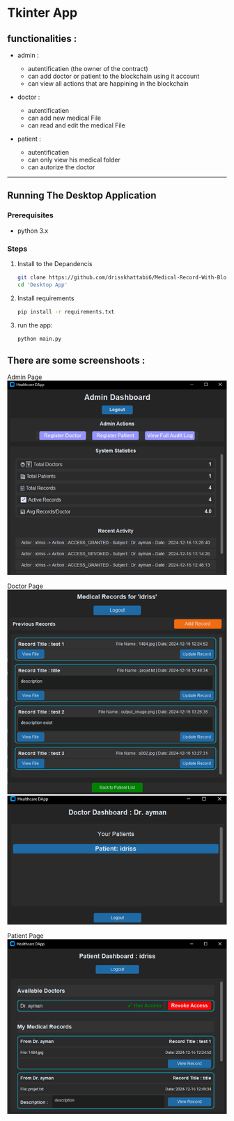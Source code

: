 # Tkinter App

## functionalities : 

- admin : 
    - autentificatien (the owner of the contract)
    - can add doctor or patient to the blockchain using it account
    - can view all actions that are happining in the blockchain

- doctor : 
    - autentificatien
    - can add new medical File
    - can read and edit the medical File

- patient :
    - autentificatien 
    - can only view his medical folder
    - can autorize the doctor 

---

## Running The Desktop Application

### Prerequisites
- python 3.x

### Steps
1. Install to the Depandencis 
   ```bash
   git clone https://github.com/drisskhattabi6/Medical-Record-With-Blockchain.git
   cd 'Desktop App'
   ```

2. Install requirements
    ```bash
   pip install -r requirements.txt
   ```

3. run the app:
   ```bash
   python main.py
   ```

## There are some screenshoots : 

Admin Page
![](../imgs/img9.png)

Doctor Page
![](../imgs/img11.png)
![](../imgs/img10.png)

Patient Page
![](../imgs/img8.png)